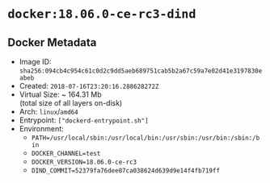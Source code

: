 # `docker:18.06.0-ce-rc3-dind`

## Docker Metadata

- Image ID: `sha256:094cb4c954c61c0d2c9dd5aeb689751cab5b2a67c59a7e02d41e3197830eabeb`
- Created: `2018-07-16T23:20:16.288628272Z`
- Virtual Size: ~ 164.31 Mb  
  (total size of all layers on-disk)
- Arch: `linux`/`amd64`
- Entrypoint: `["dockerd-entrypoint.sh"]`
- Environment:
  - `PATH=/usr/local/sbin:/usr/local/bin:/usr/sbin:/usr/bin:/sbin:/bin`
  - `DOCKER_CHANNEL=test`
  - `DOCKER_VERSION=18.06.0-ce-rc3`
  - `DIND_COMMIT=52379fa76dee07ca038624d639d9e14f4fb719ff`
